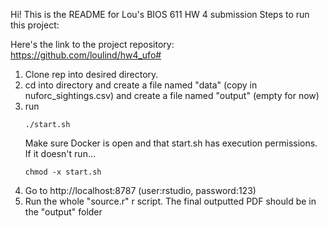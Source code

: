 Hi! This is the README for Lou's BIOS 611 HW 4 submission
Steps to run this project:

Here's the link to the project repository:
https://github.com/loulind/hw4_ufo#

1. Clone rep into desired directory. 
2. cd into directory and create a file named "data" (copy in nuforc_sightings.csv)
  and create a file named "output" (empty for now)
3. run 
    ```{zsh}
    ./start.sh 
    ```
    Make sure Docker is open and that start.sh has execution permissions. 
    If it doesn't run...
    ```{zsh}
    chmod -x start.sh
    ```
4. Go to http://localhost:8787 (user:rstudio, password:123)
5. Run the whole "source.r" r script. The final outputted PDF should be in the "output" folder